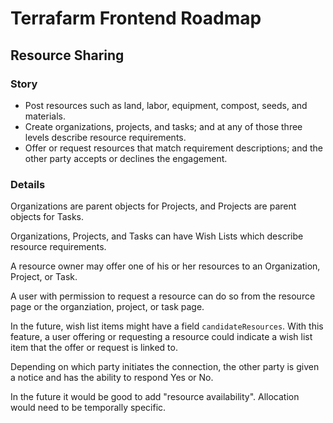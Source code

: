 # Terrafarm Frontend Roadmap

## Resource Sharing

### Story
- Post resources such as land, labor, equipment, compost, seeds, and materials.
- Create organizations, projects, and tasks; and at any of those three levels describe resource requirements.
- Offer or request resources that match requirement descriptions; and the other party accepts or declines the engagement.

### Details
Organizations are parent objects for Projects, and Projects are parent objects for Tasks.

Organizations, Projects, and Tasks can have Wish Lists which describe resource requirements.

A resource owner may offer one of his or her resources to an Organization, Project, or Task. 

A user with permission to request a resource can do so from the resource page or the organziation, project, or task page.

In the future, wish list items might have a field `candidateResources`. With this feature, a user offering or requesting a resource could indicate a wish list item that the offer or request is linked to.

Depending on which party initiates the connection, the other party is given a notice and has the ability to respond Yes or No.

In the future it would be good to add "resource availability". Allocation would need to be temporally specific.
